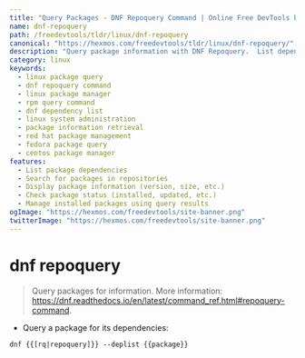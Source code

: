 ```yaml
---
title: "Query Packages - DNF Repoquery Command | Online Free DevTools by Hexmos"
name: dnf-repoquery
path: /freedevtools/tldr/linux/dnf-repoquery
canonical: "https://hexmos.com/freedevtools/tldr/linux/dnf-repoquery/"
description: "Query package information with DNF Repoquery.  List dependencies, search repositories, and manage packages efficiently using this powerful Linux command. Free online tool, no registration required."
category: linux
keywords:
  - linux package query
  - dnf repoquery command
  - linux package manager
  - rpm query command
  - dnf dependency list
  - linux system administration
  - package information retrieval
  - red hat package management
  - fedora package query
  - centos package manager
features:
  - List package dependencies
  - Search for packages in repositories
  - Display package information (version, size, etc.)
  - Check package status (installed, updated, etc.)
  - Manage installed packages using query results
ogImage: "https://hexmos.com/freedevtools/site-banner.png"
twitterImage: "https://hexmos.com/freedevtools/site-banner.png"
---
```


# dnf repoquery

> Query packages for information.
> More information: <https://dnf.readthedocs.io/en/latest/command_ref.html#repoquery-command>.

- Query a package for its dependencies:

`dnf {{[rq|repoquery]}} --deplist {{package}}`

